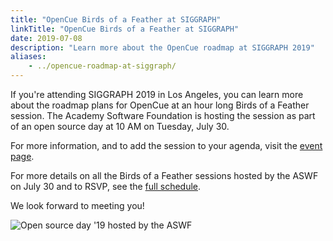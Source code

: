 ```yaml
---
title: "OpenCue Birds of a Feather at SIGGRAPH"
linkTitle: "OpenCue Birds of a Feather at SIGGRAPH"
date: 2019-07-08
description: "Learn more about the OpenCue roadmap at SIGGRAPH 2019"
aliases:
    - ../opencue-roadmap-at-siggraph/
---
```


If you're attending SIGGRAPH 2019 in Los Angeles, you can learn more about
the roadmap plans for OpenCue at an hour long Birds of a Feather session.
The Academy Software Foundation is hosting the session as part of an open
source day at 10 AM on Tuesday, July 30.

For more information, and to add the session to your agenda, visit the
[event page](https://s2019.siggraph.org/presentation/?id=bof_122&sess=sess297).

For more details on all the Birds of a Feather sessions hosted by
the ASWF on July 30 and to RSVP, see the
[full schedule](https://www.aswf.io/siggraph2019/).

We look forward to meeting you!

![Open source day '19 hosted by the ASWF](/blog/images/OpenSourceDay_SocialCard_final.png)
